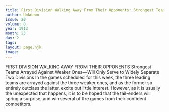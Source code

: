 ```yaml
---
title: First Division Walking Away From Their Opponents: Strongest Teams Arrayed Against Weaker Ones—Will Only Serve to Widely Separate Two Divisions
author: Unknown
issue: 20
volume: 8
year: 1913
month: 23
day: 2
tags:
layout: page.njk
image:
---
```

FIRST DIVISION WALKING AWAY FROM THEIR OPPONENTS    Strongest Teams Arrayed Against Weaker Ones—Will Only Serve to Widely Separate Two Divisions    In the games scheduled for this week, the three leading teams are arrayed against the three weaker ones, and as the former so entirely outclass the latter, excite but little interest. However, as it is usually the unexpected that happens, it is to be hoped that the tail-enders will spring a surprise, and win several of the games from their confident competitors. 
